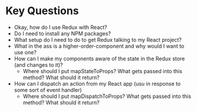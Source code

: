 # Key Questions
* Okay, how do I use Redux with React?
* Do I need to install any NPM packages?
* What setup do I need to do to get Redux talking to my React project?
* What in the ass is a higher-order-component and why would I want to use one?
* How can I make my components aware of the state in the Redux store (and changes to it)?
  * Where should I put mapStateToProps? What gets passed into this method? What should it return?
* How can I dispatch an action from my React app (usu in response to some sort of event handler)
  * Where should I put mapDispatchToProps? What gets passed into this method? What should it return?



  